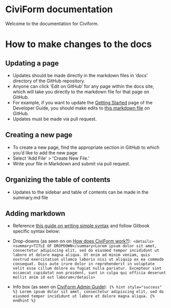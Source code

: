 # CiviForm documentation
Welcome to the documentation for Civiform.
# How to make changes to the docs
## Updating a page
* Updates should be made directly in the markdown files in ‘docs’ directory of the GitHub repository. 
* Anyone can click ‘Edit on GitHub’ for any page within the docs site, which will take you directly to the markdown file for that page on GitHub. 
* For example, if you want to update the [Getting Started](https://docs.civiform.us/contributor-guide/developer-guide/getting-started) page of the Developer Guide, you should make edits to [this markdown file](https://github.com/civiform/docs/blob/main/docs/contributor-guide/developer-guide/getting-started.md) on GitHub.
* Updates must be made via pull request.

## Creating a new page
* To create a new page, find the appropriate section in GitHub to which you’d like to add the new page
* Select 'Add File' > 'Create New File.' 
* Write your file in Markdown and submit via pull request.

## Organizing the table of contents
* Updates to the sidebar and table of contents can be made in the summary.md file

## Adding markdown
* Reference [this guide on writing simple syntax](https://docs.github.com/en/get-started/writing-on-github/getting-started-with-writing-and-formatting-on-github/basic-writing-and-formatting-syntax) and follow Gitbook specific syntax below:
* Drop-downs (as seen on on [How does CiviForm work?](https://docs.civiform.us/overview/how-does-civiform-work)):``` <details><summary>TITLE OF DROPDOWN</summary>Lorem ipsum dolor sit amet, consectetur adipiscing elit, sed do eiusmod tempor incididunt ut labore et dolore magna aliqua. Ut enim ad minim veniam, quis nostrud exercitation ullamco laboris nisi ut aliquip ex ea commodo consequat. Duis aute irure dolor in reprehenderit in voluptate velit esse cillum dolore eu fugiat nulla pariatur. Excepteur sint occaecat cupidatat non proident, sunt in culpa qui officia deserunt mollit anim id est laborum</details>```

* Info box (as seen on [CiviForm Admin Guide](https://docs.civiform.us/user-manual/civiform-admin-guide)):``` {% hint style="success" %} Lorem ipsum dolor sit amet, consectetur adipiscing elit, sed do eiusmod tempor incididunt ut labore et dolore magna aliqua. {% endhint %}```
